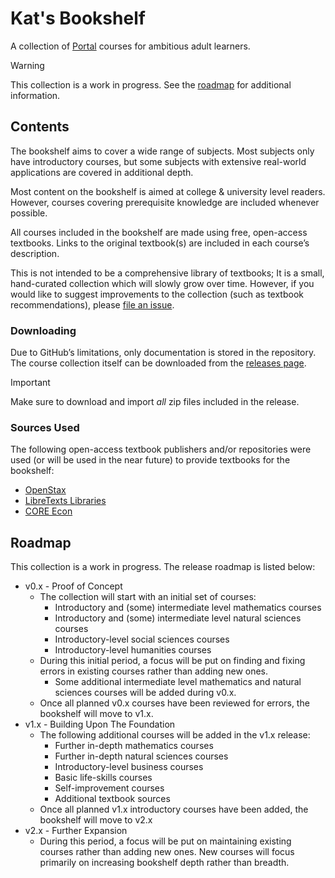 # Kat's Bookshelf
A collection of [Portal](https://github.com/School-of-Life-Project/Portal-App) courses for ambitious adult learners.

> [!WARNING]
> This collection is a work in progress. See the [roadmap](#roadmap) for additional information.

## Contents

The bookshelf aims to cover a wide range of subjects. Most subjects only have introductory courses, but some subjects with extensive real-world applications are covered in additional depth.

Most content on the bookshelf is aimed at college & university level readers. However, courses covering prerequisite knowledge are included whenever possible.

All courses included in the bookshelf are made using free, open-access textbooks. Links to the original textbook(s) are included in each course’s description.

This is not intended to be a comprehensive library of textbooks; It is a small, hand-curated collection which will slowly grow over time. However, if you would like to suggest improvements to the collection (such as textbook recommendations), please [file an issue](https://github.com/transkatgirl/kats-bookshelf/issues).

### Downloading

Due to GitHub’s limitations, only documentation is stored in the repository. The course collection itself can be downloaded from the [releases page](https://github.com/transkatgirl/kats-bookshelf/releases).

> [!IMPORTANT]
> Make sure to download and import *all* zip files included in the release.

### Sources Used

The following open-access textbook publishers and/or repositories were used (or will be used in the near future) to provide textbooks for the bookshelf:

- [OpenStax](https://openstax.org)
- [LibreTexts Libraries](https://libretexts.org/platforms/libraries/)
- [CORE Econ](https://www.core-econ.org)

## Roadmap

This collection is a work in progress. The release roadmap is listed below:

- v0.x - Proof of Concept
	- The collection will start with an initial set of courses:
		- Introductory and (some) intermediate level mathematics courses
		- Introductory and (some) intermediate level natural sciences courses
		- Introductory-level social sciences courses
 		- Introductory-level humanities courses
	- During this initial period, a focus will be put on finding and fixing errors in existing courses rather than adding new ones.
		- Some additional intermediate level mathematics and natural sciences courses will be added during v0.x.
	- Once all planned v0.x courses have been reviewed for errors, the bookshelf will move to v1.x.
- v1.x - Building Upon The Foundation
	- The following additional courses will be added in the v1.x release:
		- Further in-depth mathematics courses
		- Further in-depth natural sciences courses
		- Introductory-level business courses
		- Basic life-skills courses
		- Self-improvement courses
		- Additional textbook sources
	- Once all planned v1.x introductory courses have been added, the bookshelf will move to v2.x
- v2.x - Further Expansion
	- During this period, a focus will be put on maintaining existing courses rather than adding new ones. New courses will focus primarily on increasing bookshelf depth rather than breadth.

